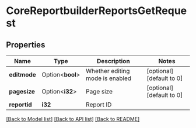# CoreReportbuilderReportsGetRequest

## Properties

Name | Type | Description | Notes
------------ | ------------- | ------------- | -------------
**editmode** | Option<**bool**> | Whether editing mode is enabled | [optional][default to 0]
**pagesize** | Option<**i32**> | Page size | [optional][default to 0]
**reportid** | **i32** | Report ID | 

[[Back to Model list]](../README.md#documentation-for-models) [[Back to API list]](../README.md#documentation-for-api-endpoints) [[Back to README]](../README.md)


